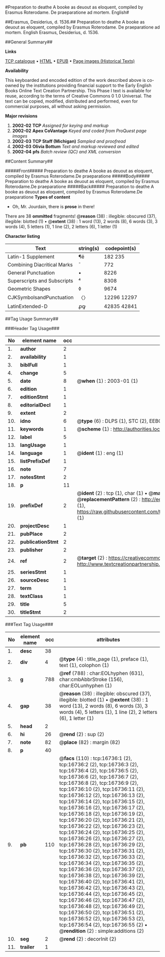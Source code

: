 #Preparation to deathe A booke as deuout as eloquent, compiled by Erasmus Roterodame. De praeparatione ad mortem. English#

##Erasmus, Desiderius, d. 1536.##
Preparation to deathe A booke as deuout as eloquent, compiled by Erasmus Roterodame.
De praeparatione ad mortem. English
Erasmus, Desiderius, d. 1536.

##General Summary##

**Links**

[TCP catalogue](http://www.ota.ox.ac.uk/tcp/)  • 
[HTML](http://tei.it.ox.ac.uk/tcp/Texts-HTML/free/A00/A00389.html)  • 
[EPUB](http://tei.it.ox.ac.uk/tcp/Texts-EPUB/free/A00/A00389.epub) • 
[Page images (Historical Texts)](https://data.historicaltexts.jisc.ac.uk/view?pubId=eebo-99851462e&pageId=eebo-99851462e-16736-1)

**Availability**

This keyboarded and encoded edition of the
	       work described above is co-owned by the institutions
	       providing financial support to the Early English Books
	       Online Text Creation Partnership. This Phase I text is
	       available for reuse, according to the terms of Creative
	       Commons 0 1.0 Universal. The text can be copied,
	       modified, distributed and performed, even for
	       commercial purposes, all without asking permission.

**Major revisions**

1. __2002-02__ __TCP__ *Assigned for keying and markup*
1. __2002-02__ __Apex CoVantage__ *Keyed and coded from ProQuest page images*
1. __2002-03__ __TCP Staff (Michigan)__ *Sampled and proofread*
1. __2002-03__ __Olivia Bottum__ *Text and markup reviewed and edited*
1. __2002-04__ __pfs__ *Batch review (QC) and XML conversion*

##Content Summary##

#####Front#####
Preparation to deathe A booke as deuout as eloquent, compiled by Erasmus Roterodame.De praeparatione
#####Body#####
Preparation to deathe A booke as deuout as eloquent, compiled by Erasmus Roterodame.De praeparatione
#####Back#####
Preparation to deathe A booke as deuout as eloquent, compiled by Erasmus Roterodame.De praeparatione
**Types of content**

  * Oh, Mr. Jourdain, there is **prose** in there!

There are 38 **ommitted** fragments! 
 @__reason__ (38) : illegible: obscured (37), illegible: blotted (1)  •  @__extent__ (38) : 1 word (13), 2 words (8), 6 words (3), 3 words (4), 5 letters (1), 1 line (2), 2 letters (6), 1 letter (1)

**Character listing**


|Text|string(s)|codepoint(s)|
|---|---|---|
|Latin-1 Supplement|¶ë|182 235|
|Combining             Diacritical Marks|̄|772|
|General Punctuation|•|8226|
|Superscripts             and Subscripts|⁴|8308|
|Geometric Shapes|◊|9674|
|CJKSymbolsandPunctuation|〈〉|12296 12297|
|LatinExtended-D|ꝓꝙ|42835 42841|

##Tag Usage Summary##

###Header Tag Usage###

|No|element name|occ|attributes|
|---|---|---|---|
|1.|__author__|2||
|2.|__availability__|1||
|3.|__biblFull__|1||
|4.|__change__|5||
|5.|__date__|8| @__when__ (1) : 2003-01 (1)|
|6.|__edition__|1||
|7.|__editionStmt__|1||
|8.|__editorialDecl__|1||
|9.|__extent__|2||
|10.|__idno__|6| @__type__ (6) : DLPS (1), STC (2), EEBO-CITATION (1), PROQUEST (1), VID (1)|
|11.|__keywords__|1| @__scheme__ (1) : http://authorities.loc.gov/ (1)|
|12.|__label__|5||
|13.|__langUsage__|1||
|14.|__language__|1| @__ident__ (1) : eng (1)|
|15.|__listPrefixDef__|1||
|16.|__note__|7||
|17.|__notesStmt__|2||
|18.|__p__|11||
|19.|__prefixDef__|2| @__ident__ (2) : tcp (1), char (1)  •  @__matchPattern__ (2) : ([0-9\-]+):([0-9IVX]+) (1), (.+) (1)  •  @__replacementPattern__ (2) : http://eebo.chadwyck.com/downloadtiff?vid=$1&page=$2 (1), https://raw.githubusercontent.com/textcreationpartnership/Texts/master/tcpchars.xml#$1 (1)|
|20.|__projectDesc__|1||
|21.|__pubPlace__|2||
|22.|__publicationStmt__|2||
|23.|__publisher__|2||
|24.|__ref__|2| @__target__ (2) : https://creativecommons.org/publicdomain/zero/1.0/ (1), http://www.textcreationpartnership.org/docs/. (1)|
|25.|__seriesStmt__|1||
|26.|__sourceDesc__|1||
|27.|__term__|1||
|28.|__textClass__|1||
|29.|__title__|5||
|30.|__titleStmt__|2||


###Text Tag Usage###

|No|element name|occ|attributes|
|---|---|---|---|
|1.|__desc__|38||
|2.|__div__|4| @__type__ (4) : title_page (1), preface (1), text (1), colophon (1)|
|3.|__g__|788| @__ref__ (788) : char:EOLhyphen (631), char:cmbAbbrStroke (156), char:EOLunhyphen (1)|
|4.|__gap__|38| @__reason__ (38) : illegible: obscured (37), illegible: blotted (1)  •  @__extent__ (38) : 1 word (13), 2 words (8), 6 words (3), 3 words (4), 5 letters (1), 1 line (2), 2 letters (6), 1 letter (1)|
|5.|__head__|2||
|6.|__hi__|26| @__rend__ (2) : sup (2)|
|7.|__note__|82| @__place__ (82) : margin (82)|
|8.|__p__|40||
|9.|__pb__|110| @__facs__ (110) : tcp:16736:1 (2), tcp:16736:2 (2), tcp:16736:3 (2), tcp:16736:4 (2), tcp:16736:5 (2), tcp:16736:6 (2), tcp:16736:7 (2), tcp:16736:8 (2), tcp:16736:9 (2), tcp:16736:10 (2), tcp:16736:11 (2), tcp:16736:12 (2), tcp:16736:13 (2), tcp:16736:14 (2), tcp:16736:15 (2), tcp:16736:16 (2), tcp:16736:17 (2), tcp:16736:18 (2), tcp:16736:19 (2), tcp:16736:20 (2), tcp:16736:21 (2), tcp:16736:22 (2), tcp:16736:23 (2), tcp:16736:24 (2), tcp:16736:25 (2), tcp:16736:26 (2), tcp:16736:27 (2), tcp:16736:28 (2), tcp:16736:29 (2), tcp:16736:30 (2), tcp:16736:31 (2), tcp:16736:32 (2), tcp:16736:33 (2), tcp:16736:34 (2), tcp:16736:35 (2), tcp:16736:36 (2), tcp:16736:37 (2), tcp:16736:38 (2), tcp:16736:39 (2), tcp:16736:40 (2), tcp:16736:41 (2), tcp:16736:42 (2), tcp:16736:43 (2), tcp:16736:44 (2), tcp:16736:45 (2), tcp:16736:46 (2), tcp:16736:47 (2), tcp:16736:48 (2), tcp:16736:49 (2), tcp:16736:50 (2), tcp:16736:51 (2), tcp:16736:52 (2), tcp:16736:53 (2), tcp:16736:54 (2), tcp:16736:55 (2)  •  @__rendition__ (2) : simple:additions (2)|
|10.|__seg__|2| @__rend__ (2) : decorInit (2)|
|11.|__trailer__|1||

